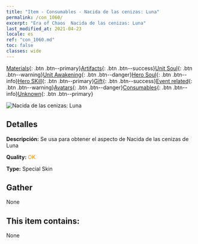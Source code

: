 ```yaml
---
title: "Item - Consumables - Nacida de las cenizas: Luna"
permalink: /con_1060/
excerpt: "Era of Chaos  Nacida de las cenizas: Luna"
last_modified_at: 2021-04-23
locale: es
ref: "con_1060.md"
toc: false
classes: wide
---
```

 [Materials](/ItemsES/){: .btn .btn--primary}[Artifacts](/ItemsES/Artifacts/){: .btn .btn--success}[Unit Soul](/ItemsES/UnitSoul/){: .btn .btn--warning}[Unit Awakening](/ItemsES/UnitAwakening/){: .btn .btn--danger}[Hero Soul](/ItemsES/HeroSoul/){: .btn .btn--info}[Hero SKill](/ItemsES/HeroSkill/){: .btn .btn--primary}[Gift](/ItemsES/Gift/){: .btn .btn--success}[Event related](/ItemsES/Events/){: .btn .btn--warning}[Avatars](/ItemsES/Avatars/){: .btn .btn--danger}[Consumables](/ItemsES/Consumables/){: .btn .btn--info}[Unknown](/ItemsES/Unknown/){: .btn .btn--primary}

 ![Nacida de las cenizas: Luna](/images/h/h_Luna3.jpg)

## Detalles
 **Descripción:** Se usa para obtener el aspecto de Nacida de las cenizas de Luna

 **Quality:** <span style="color: #FF8C00">OK</span>

 **Type:** Special Skin

## Gather

  None

## This item contains:

  None

